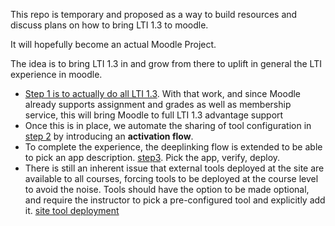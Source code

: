 This repo is temporary and proposed as a way to build resources and discuss plans on how to bring LTI 1.3 to moodle.

It will hopefully become an actual Moodle Project.

The idea is to bring LTI 1.3 in and grow from there to uplift in general the LTI experience in
moodle.

- [Step 1 is to actually do all LTI 1.3](step1-coreLTI13support.md). With that work, and since
Moodle already supports assignment and grades as well as membership service, this will bring
Moodle to full LTI 1.3 advantage support
- Once this is in place, we automate the sharing of tool configuration in 
[step 2](step2-simplerWithActivationFlow.md) by introducing an **activation flow**.
- To complete the experience, the deeplinking flow is extended to be able to pick an
app description. [step3](step3-almostAutomaticWithDeepLinking.md). Pick the app, verify, deploy.
- There is still an inherent issue that external tools deployed at the site are available
to all courses, forcing tools to be deployed at the course level to avoid the noise. 
Tools should have the option to be made optional, and require the instructor to pick a
pre-configured tool and explicitly add it. [site tool deployment](optionalCourseDeployment.md)